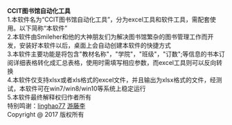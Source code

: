 ﻿<b>CCIT图书馆自动化工具</b><br />
1.本软件名为“CCIT图书馆自动化工具”，分为excel工具和软件工具，需配套使用。以下简称“本软件”<br />
2.本软件由Smileher和他的大神朋友们为解决图书馆繁杂的图书管理工作而开发，安装好本软件以后，桌面上会自动创建本软件的快捷方式<br />
3.本软件主要功能是将包含"教材名称"，"学院"，"班级"，"订数";等信息的书本订阅详细表格转化成汇总表格，使用时需填写相应参数，而excel工具则可以反向转换<br />
4.本软件仅支持xlsx或者xls格式的excel文件，并且输出为xlsx格式的文件，经测试，本软件可在win7/win8/win10等系统上稳定运行<br />
5.本软件最终解释权归作者所有 <br />
特别鸣谢：<a href="https://github.com/cloudsling" target="view_window">linghao77</a> <a href="http://tieba.baidu.com/home/main?un=%E6%B8%B8%E8%97%A4%E6%9D%8E&ie=utf-8&fr=pb&ie=utf-8" target="view_window">游藤李</a><br />
Copyright @ 2017 版权所有 
